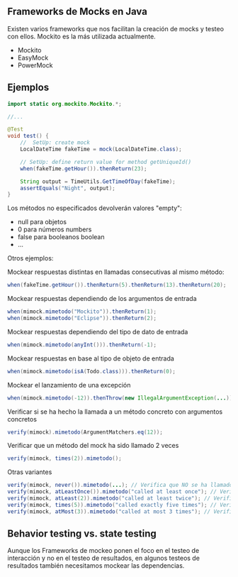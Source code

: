 Frameworks de Mocks en Java
---------------------------

Existen varios frameworks que nos facilitan la creación de mocks y testeo con ellos. Mockito es la más utilizada actualmente.

- Mockito
- EasyMock
- PowerMock

Ejemplos
--------

```java
import static org.mockito.Mockito.*;

//... 

@Test
void test() {
	//  SetUp: create mock
	LocalDateTime fakeTime = mock(LocalDateTime.class);

    // SetUp: define return value for method getUniqueId()
    when(fakeTime.getHour()).thenReturn(23);

    String output = TimeUtils.GetTimeOfDay(fakeTime);
    assertEquals("Night", output);
}
```

Los métodos no especificados devolverán valores "empty":

- null para objetos
- 0 para números numbers
- false para booleanos boolean
- ...


Otros ejemplos:

Mockear respuestas distintas en llamadas consecutivas al mismo método:

```java
when(fakeTime.getHour()).thenReturn(5).thenReturn(13).thenReturn(20);
```

Mockear respuestas dependiendo de los argumentos de entrada

```java
when(mimock.mimetodo("Mockito")).thenReturn(1);
when(mimock.mimetodo("Eclipse")).thenReturn(2);
```

Mockear respuestas dependiendo del tipo de dato de entrada

```java
when(mimock.mimetodo(anyInt())).thenReturn(-1);
```

Mockear respuestas en base al tipo de objeto de entrada

```java
when(mimock.mimetodo(isA(Todo.class))).thenReturn(0);
```

Mockear el lanzamiento de una excepción

```java
when(mimock.mimetodo(-12)).thenThrow(new IllegalArgumentException(...));
```

Verificar si se ha hecho la llamada a un método concreto con argumentos concretos

```java
verify(mimock).mimetodo(ArgumentMatchers.eq(12));
```

Verificar que un método del mock ha sido llamado 2 veces

```java
verify(mimock, times(2)).mimetodo();
```


Otras variantes

```java
verify(mimock, never()).mimetodo(...); // Verifica que NO se ha llamado a ese método
verify(mimock, atLeastOnce()).mimetodo("called at least once"); // Verifica que se ha llamado a ese método al menos una vez
verify(mimock, atLeast(2)).mimetodo("called at least twice"); // Verifica que se ha llamado a ese método al menos dos veces
verify(mimock, times(5)).mimetodo("called exactly five times"); // Verifica que se ha llamado a ese método exactamente 5 veces
verify(mimock, atMost(3)).mimetodo("called at most 3 times"); // Verifica que se ha llamado a ese método como mucho 3 veces
```

Behavior testing vs. state testing
----------------------------------

Aunque los Frameworks de mockeo ponen el foco en el testeo de interacción y no en el testeo de resultados, en algunos testeos de resultados también necesitamos mockear las dependencias.






